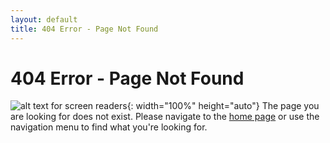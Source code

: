 ```yaml
---
layout: default
title: 404 Error - Page Not Found
---
```


# 404 Error - Page Not Found
![alt text for screen readers](https://frontendshape.com/storage/canvas/images/jA3yaDqFnugGXX3scyL28qT7nkFJECXxrMBDisCx.png?ezimgfmt=ng%3Awebp%2Fngcb2%2Frs%3Adevice%2Frscb2-1 "Text to show on mouseover"){: width="100%" height="auto"}
The page you are looking for does not exist. Please navigate to the [home page](/harmony/) or use the navigation menu to find what you're looking for.
